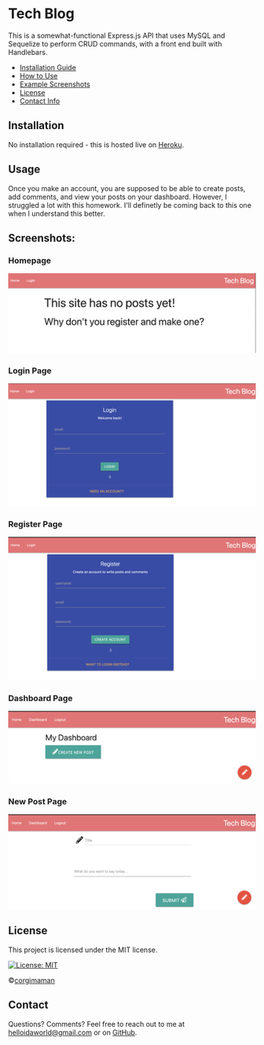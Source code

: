 # Tech Blog

This is a somewhat-functional Express.js API that uses MySQL and Sequelize to perform CRUD commands, with a front end built with Handlebars.

* [Installation Guide](#Installation)
* [How to Use](#Usage)
* [Example Screenshots](#Screenshots)
* [License](#License)
* [Contact Info](#Contact)

## Installation
No installation required - this is hosted live on [Heroku](https://bloggerrrati.herokuapp.com/).

## Usage
Once you make an account, you are supposed to be able to create posts, add comments, and view your posts on your dashboard. However, I struggled a lot with this homework. I'll definetly be coming back to this one when I understand this better.

## Screenshots:

### Homepage
![home route](./assets/homepage.png)
### Login Page
![login route](./assets/login.png)
### Register Page
![login route](./assets/register.png)
### Dashboard Page
![login route](./assets/dashboard.png)
### New Post Page
![login route](./assets/newpost.png)

## License
This project is licensed under the MIT license.

[![License: MIT](https://img.shields.io/badge/License-MIT-blueviolet.svg)](https://opensource.org/licenses/MIT)

©[corgimaman](https://github.com/corgimaman)

## Contact
Questions? Comments? Feel free to reach out to me at helloidaworld@gmail.com or on [GitHub](https://github.com/corgimaman).